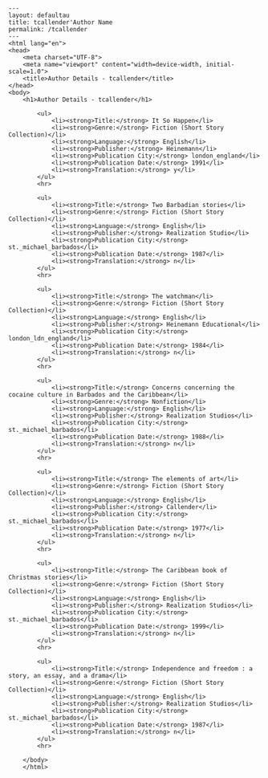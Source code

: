 
    ---
    layout: defaultau
    title: tcallender'Author Name 
    permalink: /tcallender
    ---
    <html lang="en">
    <head>
        <meta charset="UTF-8">
        <meta name="viewport" content="width=device-width, initial-scale=1.0">
        <title>Author Details - tcallender</title>
    </head>
    <body>
        <h1>Author Details - tcallender</h1>
        
            <ul>
                <li><strong>Title:</strong> It So Happen</li>
                <li><strong>Genre:</strong> Fiction (Short Story Collection)</li>
                <li><strong>Language:</strong> English</li>
                <li><strong>Publisher:</strong> Heinemann</li>
                <li><strong>Publication City:</strong> london_england</li>
                <li><strong>Publication Date:</strong> 1991</li>
                <li><strong>Translation:</strong> y</li>
            </ul>
            <hr>
            
            <ul>
                <li><strong>Title:</strong> Two Barbadian stories</li>
                <li><strong>Genre:</strong> Fiction (Short Story Collection)</li>
                <li><strong>Language:</strong> English</li>
                <li><strong>Publisher:</strong> Realization Studio</li>
                <li><strong>Publication City:</strong> st._michael_barbados</li>
                <li><strong>Publication Date:</strong> 1987</li>
                <li><strong>Translation:</strong> n</li>
            </ul>
            <hr>
            
            <ul>
                <li><strong>Title:</strong> The watchman</li>
                <li><strong>Genre:</strong> Fiction (Short Story Collection)</li>
                <li><strong>Language:</strong> English</li>
                <li><strong>Publisher:</strong> Heinemann Educational</li>
                <li><strong>Publication City:</strong> london_ldn_england</li>
                <li><strong>Publication Date:</strong> 1984</li>
                <li><strong>Translation:</strong> n</li>
            </ul>
            <hr>
            
            <ul>
                <li><strong>Title:</strong> Concerns concerning the cocaine culture in Barbados and the Caribbean</li>
                <li><strong>Genre:</strong> Nonfiction</li>
                <li><strong>Language:</strong> English</li>
                <li><strong>Publisher:</strong> Realization Studios</li>
                <li><strong>Publication City:</strong> st._michael_barbados</li>
                <li><strong>Publication Date:</strong> 1988</li>
                <li><strong>Translation:</strong> n</li>
            </ul>
            <hr>
            
            <ul>
                <li><strong>Title:</strong> The elements of art</li>
                <li><strong>Genre:</strong> Fiction (Short Story Collection)</li>
                <li><strong>Language:</strong> English</li>
                <li><strong>Publisher:</strong> Callender</li>
                <li><strong>Publication City:</strong> st._michael_barbados</li>
                <li><strong>Publication Date:</strong> 1977</li>
                <li><strong>Translation:</strong> n</li>
            </ul>
            <hr>
            
            <ul>
                <li><strong>Title:</strong> The Caribbean book of Christmas stories</li>
                <li><strong>Genre:</strong> Fiction (Short Story Collection)</li>
                <li><strong>Language:</strong> English</li>
                <li><strong>Publisher:</strong> Realization Studios</li>
                <li><strong>Publication City:</strong> st._michael_barbados</li>
                <li><strong>Publication Date:</strong> 1999</li>
                <li><strong>Translation:</strong> n</li>
            </ul>
            <hr>
            
            <ul>
                <li><strong>Title:</strong> Independence and freedom : a story, an essay, and a drama</li>
                <li><strong>Genre:</strong> Fiction (Short Story Collection)</li>
                <li><strong>Language:</strong> English</li>
                <li><strong>Publisher:</strong> Realization Studios</li>
                <li><strong>Publication City:</strong> st._michael_barbados</li>
                <li><strong>Publication Date:</strong> 1987</li>
                <li><strong>Translation:</strong> n</li>
            </ul>
            <hr>
            
        </body>
        </html>
        